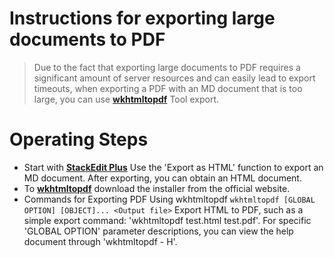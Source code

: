 # Instructions for exporting large documents to PDF
> Due to the fact that exporting large documents to PDF requires a significant amount of server resources and can easily lead to export timeouts, when exporting a PDF with an MD document that is too large, you can use **[wkhtmltopdf](https://wkhtmltopdf.org/downloads.html)** Tool export.

# Operating Steps
- Start with **[StackEdit Plus](https://stackedit.net/app)** Use the 'Export as HTML' function to export an MD document. After exporting, you can obtain an HTML document.
- To **[wkhtmltopdf](https://wkhtmltopdf.org/downloads.html)** download the installer from the official website.
- Commands for Exporting PDF Using wkhtmltopdf `wkhtmltopdf [GLOBAL OPTION] [OBJECT]... <Output file>` Export HTML to PDF, such as a simple export command: 'wkhtmltopdf test.html test.pdf'. For specific 'GLOBAL OPTION' parameter descriptions, you can view the help document through 'wkhtmltopdf - H'.



